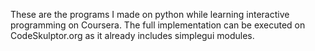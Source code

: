 These are the programs I made on python while learning interactive programming on Coursera.
The full implementation can be executed on CodeSkulptor.org as it already includes simplegui modules.
